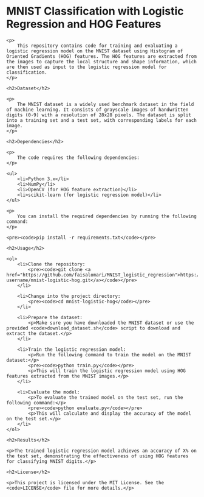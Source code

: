 <!DOCTYPE html>
<html>
<head>
    <title>MNIST Classification with Logistic Regression and HOG Features</title>
</head>
<body>
    <h1>MNIST Classification with Logistic Regression and HOG Features</h1>

    <p>
        This repository contains code for training and evaluating a logistic regression model on the MNIST dataset using Histogram of Oriented Gradients (HOG) features. The HOG features are extracted from the images to capture the local structure and shape information, which are then used as input to the logistic regression model for classification.
    </p>

    <h2>Dataset</h2>

    <p>
        The MNIST dataset is a widely used benchmark dataset in the field of machine learning. It consists of grayscale images of handwritten digits (0-9) with a resolution of 28x28 pixels. The dataset is split into a training set and a test set, with corresponding labels for each image.
    </p>

    <h2>Dependencies</h2>

    <p>
        The code requires the following dependencies:
    </p>

    <ul>
        <li>Python 3.x</li>
        <li>NumPy</li>
        <li>OpenCV (for HOG feature extraction)</li>
        <li>scikit-learn (for logistic regression model)</li>
    </ul>

    <p>
        You can install the required dependencies by running the following command:
    </p>

    <pre><code>pip install -r requirements.txt</code></pre>

    <h2>Usage</h2>

    <ol>
        <li>Clone the repository:
            <pre><code>git clone <a href="https://github.com/faisalomari/MNIST_logistic_regression">https://github.com/your-username/mnist-logistic-hog.git</a></code></pre>
        </li>

        <li>Change into the project directory:
            <pre><code>cd mnist-logistic-hog</code></pre>
        </li>

        <li>Prepare the dataset:
            <p>Make sure you have downloaded the MNIST dataset or use the provided <code>download_dataset.sh</code> script to download and extract the dataset.</p>
        </li>

        <li>Train the logistic regression model:
            <p>Run the following command to train the model on the MNIST dataset:</p>
            <pre><code>python train.py</code></pre>
            <p>This will train the logistic regression model using HOG features extracted from the MNIST images.</p>
        </li>

        <li>Evaluate the model:
            <p>To evaluate the trained model on the test set, run the following command:</p>
            <pre><code>python evaluate.py</code></pre>
            <p>This will calculate and display the accuracy of the model on the test set.</p>
        </li>
    </ol>

    <h2>Results</h2>

    <p>The trained logistic regression model achieves an accuracy of X% on the test set, demonstrating the effectiveness of using HOG features for classifying MNIST digits.</p>

    <h2>License</h2>

    <p>This project is licensed under the MIT License. See the <code>LICENSE</code> file for more details.</p>
</body>
</html>
